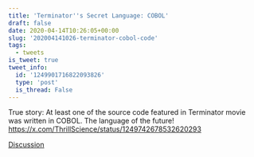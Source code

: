 ```yaml
---
title: 'Terminator''s Secret Language: COBOL'
draft: false
date: 2020-04-14T10:26:05+00:00
slug: '202004141026-terminator-cobol-code'
tags:
  - tweets
is_tweet: true
tweet_info:
  id: '1249901716822093826'
  type: 'post'
  is_thread: False
---
```




True story: At least one of the source code featured in Terminator movie was written in COBOL. The language of the future! <https://x.com/ThrillScience/status/1249742678532620293>

[Discussion](https://x.com/sytelus/status/1249901716822093826)
